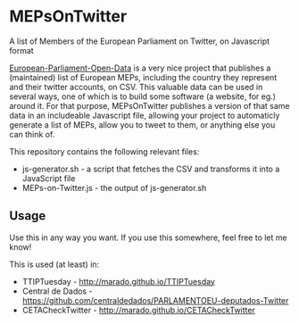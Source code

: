 # MEPsOnTwitter
A list of Members of the European Parliament on Twitter, on Javascript format

[European-Parliament-Open-Data](https://github.com/eliflab/European-Parliament-Open-Data)
is a very nice project that publishes a (maintained) list of European MEPs,
including the country they represent and their twitter accounts, on CSV. This
valuable data can be used in several ways, one of which is to build some
software (a website, for eg.) around it. For that purpose, MEPsOnTwitter
publishes a version of that same data in an includeable Javascript file,
allowing your project to automaticly generate a list of MEPs, allow you to
tweet to them, or anything else you can think of.

This repository contains the following relevant files:
* js-generator.sh - a script that fetches the CSV and transforms it into a JavaScript file
* MEPs-on-Twitter.js - the output of js-generator.sh

## Usage

Use this in any way you want. If you use this somewhere, feel free to let me
know!

This is used (at least) in: 

* TTIPTuesday - http://marado.github.io/TTIPTuesday
* Central de Dados - https://github.com/centraldedados/PARLAMENTOEU-deputados-Twitter
* CETACheckTwitter - http://marado.github.io/CETACheckTwitter
